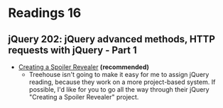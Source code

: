 # Readings 16

## jQuery 202: jQuery advanced methods, HTTP requests with jQuery - Part 1

-   [Creating a Spoiler Revealer](https://teamtreehouse.com/library/jquery-basics/creating-a-spoiler-revealer/preparation) **(recommended)**
    -   Treehouse isn't going to make it easy for me to assign jQuery reading, because they work on a more project-based system. If possible, I'd like for you to go all the way through their jQuery "Creating a Spoiler Revealer" project.
